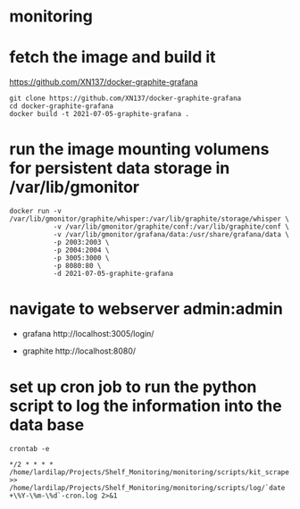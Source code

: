# monitoring

# fetch the image and build it

https://github.com/XN137/docker-graphite-grafana

```
git clone https://github.com/XN137/docker-graphite-grafana
cd docker-graphite-grafana
docker build -t 2021-07-05-graphite-grafana .
```

# run the image mounting volumens for persistent data storage in /var/lib/gmonitor

```
docker run -v /var/lib/gmonitor/graphite/whisper:/var/lib/graphite/storage/whisper \
           -v /var/lib/gmonitor/graphite/conf:/var/lib/graphite/conf \
           -v /var/lib/gmonitor/grafana/data:/usr/share/grafana/data \
           -p 2003:2003 \
           -p 2004:2004 \
           -p 3005:3000 \
           -p 8080:80 \
           -d 2021-07-05-graphite-grafana

```

# navigate to webserver admin:admin

- grafana
http://localhost:3005/login/

- graphite
http://localhost:8080/

# set up cron job to run the python script to log the information into the data base
```
crontab -e
```


```
*/2 * * * * /home/lardilap/Projects/Shelf_Monitoring/monitoring/scripts/kit_scrape.py >> /home/lardilap/Projects/Shelf_Monitoring/monitoring/scripts/log/`date +\%Y-\%m-\%d`-cron.log 2>&1
```
